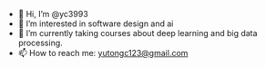 - 👋 Hi, I’m @yc3993
- 👀 I’m interested in software design and ai
- 🌱 I’m currently taking courses about deep learning and big data processing.
- 📫 How to reach me: yutongc123@gmail.com

